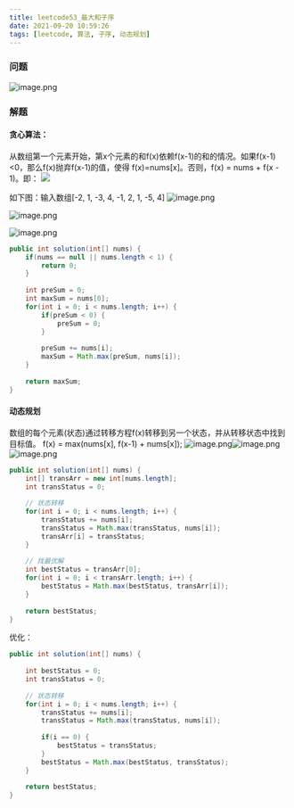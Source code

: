 ```yaml
---
title: leetcode53_最大和子序
date: 2021-09-20 10:59:26
tags: [leetcode, 算法, 子序, 动态规划]
---
```



### 问题
![image.png](https://cdn.nlark.com/yuque/0/2021/png/127227/1632100311402-0dc7d88b-537f-4efa-9641-15e0756d04dc.png#clientId=uaef0fc2c-b6dd-4&from=paste&height=601&id=u3ecba6d6&margin=%5Bobject%20Object%5D&name=image.png&originHeight=1202&originWidth=1134&originalType=binary&ratio=1&size=102857&status=done&style=none&taskId=udbbb8d80-9b5e-4e31-8a48-9224a0d1f51&width=567)
### 解题
#### 贪心算法：
从数组第一个元素开始，第x个元素的和f(x)依赖f(x-1)的和的情况。如果f(x-1)<0，那么f(x)抛弃f(x-1)的值，使得
f(x)=nums[x]。否则，f(x) = nums + f(x - 1)。即：
![](https://cdn.nlark.com/yuque/__latex/48c3844d7f492dade0d3a51e23a43486.svg#card=math&code=f%28x%29%20%3D%0A%5Cbegin%7Bcases%7D%0Anums%5Bx%5D%2C%20%20f%28x%20-%201%29%20%3C%200%20%5C%5C%0Anums%5Bx%5D%20%2B%20f%28x%20-%201%29%2C%20f%28x%20-%201%29%20%3E%3D%200%0A%5Cend%7Bcases%7D&id=JH5Nl)


如下图：输入数组[-2, 1, -3, 4, -1, 2, 1, -5, 4]
![image.png](https://cdn.nlark.com/yuque/0/2021/png/127227/1632104096277-b6042c47-985f-475d-be2e-01cb3d553ac9.png#clientId=uaef0fc2c-b6dd-4&from=paste&height=461&id=ua4445c46&margin=%5Bobject%20Object%5D&name=image.png&originHeight=1036&originWidth=840&originalType=binary&ratio=1&size=103467&status=done&style=none&taskId=u5e4af402-0fc1-40b3-a94d-5b466cdbfd1&width=10)

![image.png](https://cdn.nlark.com/yuque/0/2021/png/127227/1632104121655-73ea4ddc-44e4-4771-aef1-c19c43ff3828.png#clientId=uaef0fc2c-b6dd-4&from=paste&height=457&id=u941e6fa6&margin=%5Bobject%20Object%5D&name=image.png&originHeight=1066&originWidth=770&originalType=binary&ratio=1&size=102802&status=done&style=none&taskId=u9e875546-cc27-419f-889b-f3eab34249b&width=10)

![image.png](https://cdn.nlark.com/yuque/0/2021/png/127227/1632104200845-ac2c493d-4d9b-47b1-a42a-fed726783ef8.png#clientId=uaef0fc2c-b6dd-4&from=paste&height=451&id=u17c308e0&margin=%5Bobject%20Object%5D&name=image.png&originHeight=948&originWidth=754&originalType=binary&ratio=1&size=92766&status=done&style=none&taskId=ubb39f718-b2ca-4c43-8133-23f148b874e&width=10)

```java
public int solution(int[] nums) {
	if(nums == null || nums.length < 1) {
    	return 0;
    }
    
    int preSum = 0;
    int maxSum = nums[0];
    for(int i = 0; i < nums.length; i++) {
    	if(preSum < 0) {
        	preSum = 0;
        }
        
        preSum += nums[i];
		maxSum = Math.max(preSum, nums[i]);
    }
    
    return maxSum;
}
```
#### 动态规划
数组的每个元素(状态)通过转移方程f(x)转移到另一个状态，并从转移状态中找到目标值。
f(x) = max(nums[x], f(x-1) + nums[x]);
![image.png](https://cdn.nlark.com/yuque/0/2021/png/127227/1632105957082-a4ab5bcb-b36f-4dc1-bb76-bfcc9c06927c.png#clientId=uaef0fc2c-b6dd-4&from=paste&height=425&id=ub9705cab&margin=%5Bobject%20Object%5D&name=image.png&originHeight=954&originWidth=792&originalType=binary&ratio=1&size=91455&status=done&style=none&taskId=u76d4623b-d09a-4d66-a1aa-68c2929d8ba&width=353)![image.png](https://cdn.nlark.com/yuque/0/2021/png/127227/1632105988643-d5a41934-f494-4e92-9a3f-eb86d1e21020.png#clientId=uaef0fc2c-b6dd-4&from=paste&height=431&id=u53559481&margin=%5Bobject%20Object%5D&name=image.png&originHeight=998&originWidth=730&originalType=binary&ratio=1&size=88689&status=done&style=none&taskId=u40c6697e-c789-4c62-861a-b8e93089604&width=315)
![image.png](https://cdn.nlark.com/yuque/0/2021/png/127227/1632106021716-34a8a3e8-2eb9-4ce1-93ca-8701f86673de.png#clientId=uaef0fc2c-b6dd-4&from=paste&height=427&id=u52d5ee7c&margin=%5Bobject%20Object%5D&name=image.png&originHeight=954&originWidth=732&originalType=binary&ratio=1&size=92332&status=done&style=none&taskId=u6838fe68-fef3-4aa5-a063-2b50b173f7a&width=328)
```java
public int solution(int[] nums) {
	int[] transArr = new int[nums.length];
    int transStatus = 0;
    
    // 状态转移
    for(int i = 0; i < nums.length; i++) {
        transStatus += nums[i];
        transStatus = Math.max(transStatus, nums[i]);
        transArr[i] = transStatus;
    }
    
    // 找最优解
    int bestStatus = transArr[0];
    for(int i = 0; i < transArr.length; i++) {
    	bestStatus = Math.max(bestStatus, transArr[i]);
    }
    
    return bestStatus;
}
```
优化：
```java
public int solution(int[] nums) {
    
    int bestStatus = 0;
    int transStatus = 0;
    
    // 状态转移
    for(int i = 0; i < nums.length; i++) {
        transStatus += nums[i];
        transStatus = Math.max(transStatus, nums[i]);
        
        if(i == 0) {
        	bestStatus = transStatus;
        }
        bestStatus = Math.max(bestStatus, transStatus);
    }
    
    return bestStatus;
}
```
